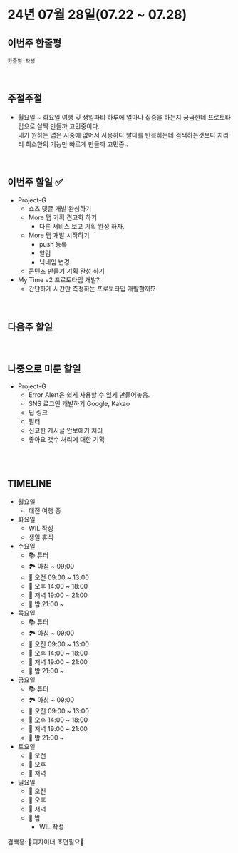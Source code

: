 # 24년 07월 28일(07.22 ~ 07.28)

## **이번주 한줄평**
```
한줄평 작성
```

<br/>

## 주절주절
- 월요일 ~ 화요일 여행 및 생일파티
하루에 얼마나 집중을 하는지 궁금한데 프로토타입으로 살짝 만들까 고민중이다.  
내가 원하는 앱은 시중에 없어서 사용하다 말다를 반복하는데 검색하는것보다 차라리 최소한의 기능만 빠르게 만들까 고민중..


<br/>

## 이번주 할일 ✅
- Project-G
    - 쇼츠 댓글 개발 완성하기
    - More 탭 기획 견고화 하기
        - 다른 서비스 보고 기획 완성 하자.
    - More 탭 개발 시작하기
        - push 등록
        - 알림
        - 닉네임 변경 
    - 콘텐츠 만들기 기획 완성 하기 
- My Time v2 프로토타입 개발?
    - 간단하게 시간만 측정하는 프로토타입 개발할까!?

<br/>

## 다음주 할일

<br/>

## 나중으로 미룬 할일
- Project-G
    - Error Alert은 쉽게 사용할 수 있게 만들어놓음.
    - SNS 로그인 개발하기 Google, Kakao
    - 딥 링크 
    - 필터
    - 신고한 게시글 안보에기 처리
    - 좋아요 갯수 처리에 대한 기획
<br/>
<br/>


## TIMELINE
- 월요일
    - 대전 여행 중
- 화요일
    - WIL 작성
    - 생일 휴식
- 수요일
    - 📚 튜터
    - 🏞️ 아침 ~ 09:00
    - 🌅 오전 09:00 ~ 13:00 
    - 🌄 오후 14:00 ~ 18:00
    - 🌇 저녁 19:00 ~ 21:00
    - 🌙 밤  21:00 ~ 
- 목요일
    - 📚 튜터
    - 🏞️ 아침 ~ 09:00
    - 🌅 오전 09:00 ~ 13:00 
    - 🌄 오후 14:00 ~ 18:00
    - 🌇 저녁 19:00 ~ 21:00
    - 🌙 밤  21:00 ~ 
- 금요일
    - 📚 튜터
    - 🏞️ 아침 ~ 09:00
    - 🌅 오전 09:00 ~ 13:00 
    - 🌄 오후 14:00 ~ 18:00
    - 🌇 저녁 19:00 ~ 21:00
    - 🌙 밤  21:00 ~ 
- 토요일
    - 🌅 오전 
    - 🌄 오후 
    - 🌇 저녁 
- 일요일
    - 🌅 오전 
    - 🌄 오후 
    - 🌇 저녁 
    - 🌙 밤 
        - WIL 작성



검색용:
🎨디자이너 조언필요🎨